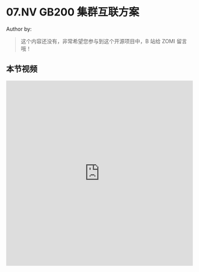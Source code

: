 <!--Copyright © ZOMI 适用于[License](https://github.com/Infrasys-AI/AIInfra)版权许可-->

# 07.NV GB200 集群互联方案

Author by: 

> 这个内容还没有，非常希望您参与到这个开源项目中，B 站给 ZOMI 留言哦！

## 本节视频

<html>
<iframe src="https://player.bilibili.com/player.html?isOutside=true&aid=113598646983333&bvid=BV1uaiXYbE5h&cid=25721770333&p=1&danmaku=0&t=30&autoplay=0" width="100%" height="500" scrolling="no" border="0" frameborder="no" framespacing="0" allowfullscreen="true"> </iframe>
</html>
